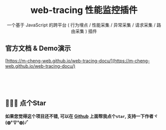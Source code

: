 <div align="center">
  <h1>web-tracing 性能监控插件</h1>
  <p>一个基于 JavaScript 的跨平台 ( 行为埋点 / 性能采集 / 异常采集 / 请求采集 / 路由采集 ) 插件</p>
</div>

## 官方文档 & Demo演示
[https://m-cheng-web.github.io/web-tracing-docu/](https://m-cheng-web.github.io/web-tracing-docu/)


<br>
<br>
<br>

## 🙏🙏🙏 点个Star

**如果您觉得这个项目还不错, 可以在 [Github](https://github.com/M-cheng-web/web-tracing) 上面帮我点个`star`, 支持一下作者ヾ(◍°∇°◍)ﾉﾞ**